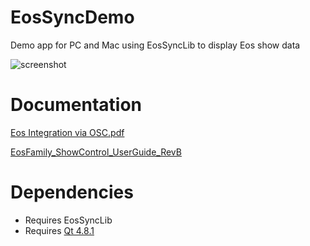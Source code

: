 # EosSyncDemo
Demo app for PC and Mac using EosSyncLib to display Eos show data

![screenshot](https://raw.githubusercontent.com/ElectronicTheatreControlsLabs/Downloads/master/Images/EosSyncDemo_Screenshot.png)

# Documentation

[Eos Integration via OSC.pdf](https://github.com/ElectronicTheatreControlsLabs/EosSyncLib/raw/master/Eos%20Integration%20via%20OSC.pdf)

[EosFamily_ShowControl_UserGuide_RevB](http://www.etcconnect.com/WorkArea/DownloadAsset.aspx?id=10737461372)

# Dependencies

- Requires EosSyncLib
- Requires [Qt 4.8.1](https://download.qt.io/archive/qt/4.8/4.8.1/)

